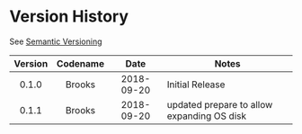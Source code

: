 # Version History

See [Semantic Versioning](http://semver.org/spec/v2.0.0.html)

|Version|Codename|Date|Notes|
|:---:|:---:|:---:|---|
|0.1.0|Brooks|2018-09-20|Initial Release|
|0.1.1|Brooks|2018-09-20|updated prepare to allow expanding OS disk|
